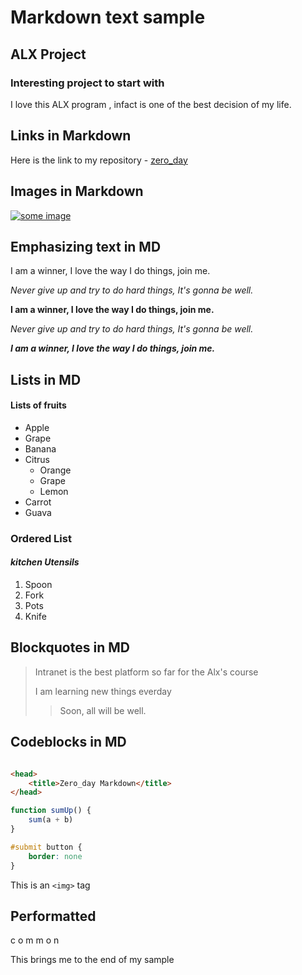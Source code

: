 # Markdown text sample

## ALX Project

### Interesting project to start with

I love this ALX program , infact is one of the best decision of my life.

## Links in Markdown
 
 Here is the link to my repository - [zero_day](https://github.com/Fatimah1403/zero_day)

 ## Images in Markdown

 [![some image](https://www.google.com/imgres?imgurl=https%3A%2F%2Fuser-images.githubusercontent.com%2F1908863%2F28495106-30b3b15e-6f09-11e7-8eb6-ca4ca001ab15.png&imgrefurl=https%3A%2F%2Fmarketplace.visualstudio.com%2Fitems%3FitemName%3Dshd101wyy.markdown-preview-enhanced&tbnid=kIMYO5aheHRnbM&vet=12ahUKEwiGyIXV8dP7AhXUn3IEHQk8DlMQMygAegUIARDDAQ..i&docid=eLIHASUPjSTWmM&w=1314&h=798&q=how%20to%20preview%20markdown%20in%20vscode&ved=2ahUKEwiGyIXV8dP7AhXUn3IEHQk8DlMQMygAegUIARDDAQ)](https://bit.ly/3AWM2qZ)

 ## Emphasizing text in MD

 I am a winner, I love the way I do things, join me.

 *Never give up and try to do hard things, It's gonna be well.*

 **I am a winner, I love the way I do things, join me.**

 _Never give up and try to do hard things, It's gonna be well._

 _**I am a winner, I love the way I do things, join me.**_

 ## Lists in MD

 #### Lists of fruits

 - Apple
 - Grape
 - Banana
 - Citrus
    - Orange
    - Grape
    - Lemon
- Carrot
- Guava

### Ordered List

#### *kitchen Utensils*

1. Spoon
2. Fork
3. Pots
4. Knife

## Blockquotes in MD

> Intranet is the best platform so far for the Alx's course
>
> I am learning new things everday
>
>> Soon, all will be well.

## Codeblocks in MD

```html

<head>
    <title>Zero_day Markdown</title>
</head>
```

```javascript
function sumUp() {
    sum(a + b)
}
```

```css
#submit button {
    border: none
}
```

This is an `<img>` tag

## Performatted 

  c
    o
      m
        m
          o
            n

This brings me to the end of my sample